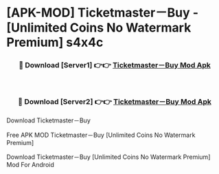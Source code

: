 # [APK-MOD] Ticketmaster－Buy - [Unlimited Coins No Watermark Premium] s4x4c



<div align="center">
<h3>🔴 Download [Server1] 👉👉 <a href="https://momento.my/?title=Ticketmaster－Buy">Ticketmaster－Buy Mod Apk</a></h3><br>

<h3>🔴 Download [Server2] 👉👉 <a href="https://momento.my/?title=Ticketmaster－Buy">Ticketmaster－Buy Mod Apk</a></h3>
</div>



Download Ticketmaster－Buy 

Free APK MOD Ticketmaster－Buy [Unlimited Coins No Watermark Premium]

Download Ticketmaster－Buy [Unlimited Coins No Watermark Premium] Mod For Android
